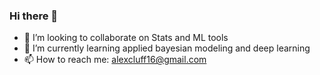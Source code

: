 ### Hi there 👋

- 👯 I’m looking to collaborate on Stats and ML tools
- 🌱 I’m currently learning applied bayesian modeling and deep learning
- 📫 How to reach me: [alexcluff16@gmail.com](mailto:alexcluff16@gmail.com)

<!--
**cluffa/cluffa** is a ✨ _special_ ✨ repository because its `README.md` (this file) appears on your GitHub profile.

Here are some ideas to get you started:

- 🔭 I’m currently working on ...
- 🌱 I’m currently learning ...
- 👯 I’m looking to collaborate on ...
- 🤔 I’m looking for help with ...
- 💬 Ask me about ...
- 📫 How to reach me: ...
- 😄 Pronouns: ...
- ⚡ Fun fact: ...
-->
